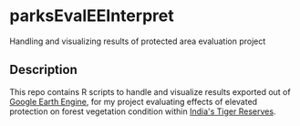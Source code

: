 # parksEvalEEInterpret
Handling and visualizing results of protected area evaluation project

## Description
This repo contains R scripts to handle and visualize results exported out of [Google Earth Engine](https://earthengine.google.com/), for my project evaluating effects of elevated protection on forest vegetation condition within [India's Tiger Reserves](http://wiienvis.nic.in/Database/trd_8222.aspx).
